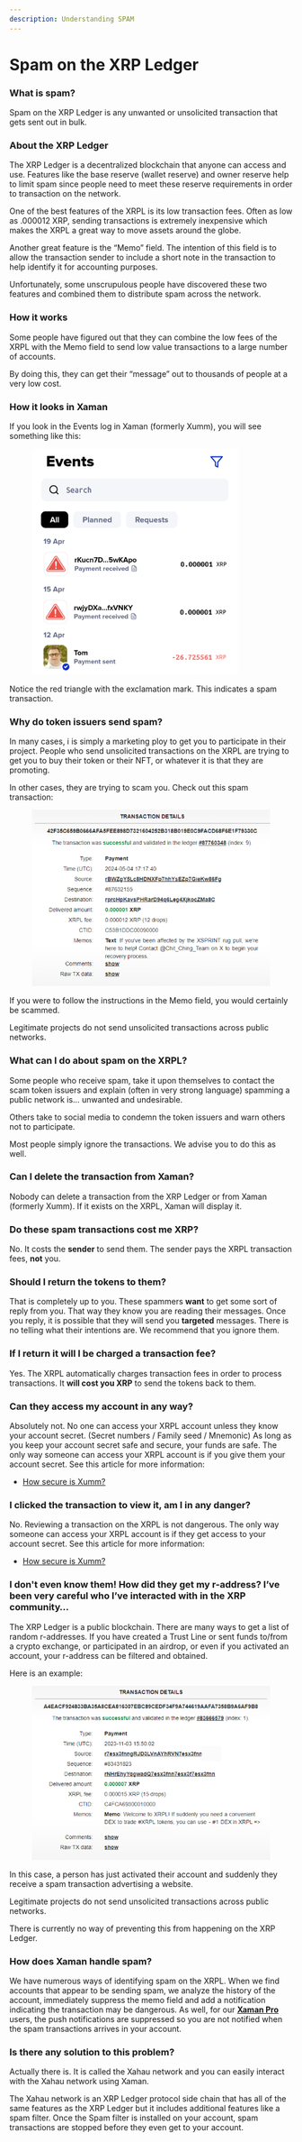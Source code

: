 ```yaml
---
description: Understanding SPAM
---
```


# Spam on the XRP Ledger

### **What is spam?**

Spam on the XRP Ledger is any unwanted or unsolicited transaction that gets sent out in bulk.

### **About the XRP Ledger**

The XRP Ledger is a decentralized blockchain that anyone can access and use. Features like the base reserve (wallet reserve) and owner reserve help to limit spam since people need to meet these reserve requirements in order to transaction on the network.

One of the best features of the XRPL is its low transaction fees. Often as low as .000012 XRP, sending transactions is extremely inexpensive which makes the XRPL a great way to move assets around the globe.

Another great feature is the “Memo” field. The intention of this field is to allow the transaction sender to include a short note in the transaction to help identify it for accounting purposes.

Unfortunately, some unscrupulous people have discovered these two features and combined them to distribute spam across the network.

### **How it works**

Some people have figured out that they can combine the low fees of the XRPL with the Memo field to send low value transactions to a large number of accounts.

By doing this, they can get their “message” out to thousands of people at a very low cost.

### **How it looks in Xaman**

If you look in the Events log in Xaman (formerly Xumm), you will see something like this:

<figure><img src="../.gitbook/assets/events list.png" alt=""><figcaption></figcaption></figure>

Notice the red triangle with the exclamation mark. This indicates a spam transaction.

### **Why do token issuers send spam?**

In many cases, i is simply a marketing ploy to get you to participate in their project. People who send unsolicited transactions on the XRPL are trying to get you to buy their token or their NFT, or whatever it is that they are promoting.

In other cases, they are trying to scam you. Check out this spam transaction:

<figure><img src="../.gitbook/assets/Scam transaction.png" alt=""><figcaption></figcaption></figure>

If you were to follow the instructions in the Memo field, you would certainly be scammed.

Legitimate projects do not send unsolicited transactions across public networks.

### **What can I do about spam on the XRPL?**

Some people who receive spam, take it upon themselves to contact the scam token issuers and explain (often in very strong language) spamming a public network is… unwanted and undesirable.

Others take to social media to condemn the token issuers and warn others not to participate.

Most people simply ignore the transactions. We advise you to do this as well.

### **Can I delete the transaction from Xaman?**

Nobody can delete a transaction from the XRP Ledger or from Xaman (formerly Xumm). If it exists on the XRPL, Xaman will display it.

### **Do these spam transactions cost me XRP?**

No. It costs the **sender** to send them. The sender pays the XRPL transaction fees, **not** you.

### **Should I return the tokens to them?**

That is completely up to you. These spammers **want** to get some sort of reply from you. That way they know you are reading their messages. Once you reply, it is possible that they will send you **targeted** messages. There is no telling what their intentions are. We recommend that you ignore them.

### **If I return it will I be charged a transaction fee?**

Yes. The XRPL automatically charges transaction fees in order to process transactions. It **will cost you XRP** to send the tokens back to them.

### **Can they access my account in any way?**

Absolutely not. No one can access your XRPL account unless they know your account secret. (Secret numbers / Family seed / Mnemonic) As long as you keep your account secret safe and secure, your funds are safe. The only way someone can access your XRPL account is if you give them your account secret. See this article for more information:

* [How secure is Xumm?](https://support.xumm.app/hc/en-us/articles/4427109779986)

### **I clicked the transaction to view it, am I in any danger?**

No. Reviewing a transaction on the XRPL is not dangerous. The only way someone can access your XRPL account is if they get access to your account secret. See this article for more information:

* [How secure is Xumm?](https://support.xumm.app/hc/en-us/articles/4427109779986)

### **I don't even know them! How did they get my r-address? I’ve been very careful who I’ve interacted with in the XRP community…**

The XRP Ledger is a public blockchain. There are many ways to get a list of random r-addresses. If you have created a Trust Line or sent funds to/from a crypto exchange, or participated in an airdrop, or even if you activated an account, your r-address can be filtered and obtained.&#x20;

Here is an example:

<figure><img src="../.gitbook/assets/scam transaction1.png" alt=""><figcaption></figcaption></figure>

In this case, a person has just activated their account and suddenly they receive a spam transaction advertising a website.

Legitimate projects do not send unsolicited transactions across public networks.

There is currently no way of preventing this from happening on the XRP Ledger.

### **How does Xaman handle spam?**

We have numerous ways of identifying spam on the XRPL. When we find accounts that appear to be sending spam, we analyze the history of the account, immediately suppress the memo field and add a notification indicating the transaction may be dangerous. As well, for our [**Xaman Pro**](https://support.xumm.app/hc/en-us/articles/6138022550418) users, the push notifications are suppressed so you are not notified when the spam transactions arrives in your account.

### **Is there any solution to this problem?**

Actually there is. It is called the Xahau network and you can easily interact with the Xahau network using Xaman.

The Xahau network is an XRP Ledger protocol side chain that has all of the same features as the XRP Ledger but it includes additional features like a spam filter.  Once the Spam filter is installed on your account, spam transactions are stopped before they even get to your account.

